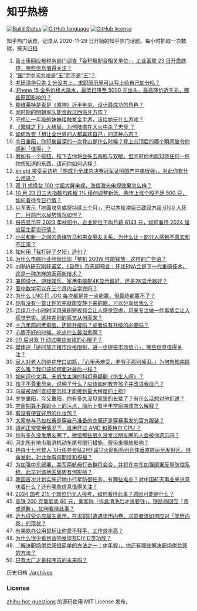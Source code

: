 # 知乎热榜
[![Build Status](https://github.com/ToWeLong/zhihu-hot-questions/workflows/CI/badge.svg)](https://github.com/ToWeLong/zhihu-hot-questions/actions)
[![GitHub language](https://img.shields.io/badge/language-golang-orange.svg)](https://golang.org/)
[![GitHub license](https://img.shields.io/github/license/ToWeLong/zhihu-hot-questions)](https://github.com/ToWeLong/zhihu-hot-questions/blob/main/LICENSE)

知乎热门话题，记录从 2020-11-29 日开始的知乎热门话题。每小时抓取一次数据，按天[归档](./archives)

<!-- BEGIN -->

1. [富士康回应被税务部门调查「会积极配合相关单位」，工业富联 23 日开盘跌停，哪些信息值得关注？](https://www.zhihu.com/question/627370535)
1. [“国”字中间为啥是“玉”而不是“王”？](https://www.zhihu.com/question/40026827)
1. [考研清华只差 2 分没考上，求职简历里可以写上给自己加分吗？](https://www.zhihu.com/question/622554075)
1. [iPhone 15 全系价格大跳水，最低已降至 5000 元出头，最高降价近千元，哪些原因影响的？](https://www.zhihu.com/question/627395548)
1. [那维莱特是否是《原神》近半年来，设计最成功的角色？](https://www.zhihu.com/question/626913569)
1. [同时期的明朝军队能否敌过西班牙方阵？](https://www.zhihu.com/question/576950146)
1. [不想让一年级的妹妹接触氪金手游，该给她玩什么游戏？](https://www.zhihu.com/question/627156831)
1. [《繁城之下》大结局，为何陆直在大火中杀了忠爷 ？](https://www.zhihu.com/question/627304021)
1. [如何改变「想让全世界的人都喜欢自己」的这种心态？](https://www.zhihu.com/question/626048331)
1. [今日重阳，你印象最深的一次登山是什么时候？登上山顶后的哪个瞬间曾令你感到「值得」？](https://www.zhihu.com/question/627032563)
1. [假如有一个按钮，按下去你将会失去四肢与双眼，但同时你也能知晓任何一件你想知道的东西，请问你如何选择？](https://www.zhihu.com/question/431238107)
1. [knight 接受采访称「想成为全球总决赛冠军证明国产中单很强」，对此你有什么想说？](https://www.zhihu.com/question/627393758)
1. [双 11 想换台 100 寸超大屏电视，海信激光电视效果怎么样？](https://www.zhihu.com/question/626843500)
1. [10 月 23 日三大指数均跌超 1% 续创调整新低，两市上涨个股不足 500 只，如何看待今日行情？](https://www.zhihu.com/question/627360310)
1. [以军表示「地面攻势或将持续三个月」，巴以本轮冲突已致双方超 6100 人死亡，目前巴以局势情况如何？](https://www.zhihu.com/question/627361741)
1. [报告显示在 2023 年秋招中，企业岗位平均月薪 6143 元，如何看待 2024 届应届生薪资行情？](https://www.zhihu.com/question/626330266)
1. [小兰和新一之间的青梅竹马和男女朋友关系，为什么让一部分人感到不真实和不正常？](https://www.zhihu.com/question/627292455)
1. [如何用「我打碎了夕阳」造句？](https://www.zhihu.com/question/626548014)
1. [为什么电脑行业频频出现「整机 200W 性能释放」这样的广告语？](https://www.zhihu.com/question/626467984)
1. [mRNA研究刚获诺奖，《自然》杂志即预言：环状RNA会是下一代重磅技术，这是一种怎样的医药新技术？](https://www.zhihu.com/question/626102010)
1. [兼顾设计、游戏娱乐，家用电脑配4K显示器好，还是2K显示器好？](https://www.zhihu.com/question/625622302)
1. [高中数学可以在三个月内自学完吗？](https://www.zhihu.com/question/627067390)
1. [为什么 LNG 打 JDG 每次都是差一点能赢，但最终都赢不了？](https://www.zhihu.com/question/627186833)
1. [你有没有一首让你听完就能安静下来的歌，可以分享给我么？](https://www.zhihu.com/question/626976024)
1. [连续几个小时时间用来刷短视频会让人感觉空虚，用来专注做一件事情会让人感觉充实。这种差别的感觉从何而来？](https://www.zhihu.com/question/624325115)
1. [十几年前的老电脑，还能升级吗？或者说有升级的必要吗？](https://www.zhihu.com/question/623555044)
1. [心情不好的时候，吃点什么最治愈啊？](https://www.zhihu.com/question/627165272)
1. [00 后对双 11 动过哪些省钱的心眼子？](https://www.zhihu.com/question/627015963)
1. [媒体评「适时放开楼市价格限制，进一步提振市场信心」，哪些信息值得关注？](https://www.zhihu.com/question/627363097)
1. [家人对老人的绝症守口如瓶，「心里再难受，老爷子那别掉泪。」为何告知病情这么难？我们该如何面对最后一程？](https://www.zhihu.com/question/626906895)
1. [如何评价文淇、宋威龙主演的科幻悬疑剧《仿生人间》？](https://www.zhihu.com/question/626707446)
1. [孩子不尊重母亲，说明了什么？应该如何教育孩子并改进我自己？](https://www.zhihu.com/question/626735328)
1. [乌巢被劫时袁绍要怎样才能做到最大程度的止损?](https://www.zhihu.com/question/615165417)
1. [岁岁重阳，今又重阳，你有多久没见家里的长辈了？有什么话想对他们说？](https://www.zhihu.com/question/627360540)
1. [空窗期算不算职业上的污点，简历上有半年空窗期该怎么解释？](https://www.zhihu.com/question/622554146)
1. [有没有便宜好用的化妆包？](https://www.zhihu.com/question/46937812)
1. [大家参与马拉松赛是穿自己准备的衣服还是穿赛事发的官方服装？](https://www.zhihu.com/question/626079825)
1. [请问正常使用情况下，谁用坏过 AMD 和英特尔 CPU ？](https://www.zhihu.com/question/626624688)
1. [你有多久没发朋友圈了，微信那些很久没发过朋友圈的人会被你遗忘吗？](https://www.zhihu.com/question/626976374)
1. [河北所有地市取消机动车尾号限行措施，将带来哪些影响？](https://www.zhihu.com/question/627405972)
1. [神舟十七号载人飞行任务长征2号F遥17火箭船箭组合体垂直转运至发射区，待命发射，对此你有何期待和祝福？](https://www.zhihu.com/question/626800404)
1. [为加强中东部署，美军两航母打击群将会合，并将在中东加强部署反导防控系统，此举对该地区局势有何影响？](https://www.zhihu.com/question/627398301)
1. [我国首次计划实施近地小行星防御任务，有哪些难点？对中国航天事业来说意味着什么？还有哪些信息值得关注？](https://www.zhihu.com/question/627295287)
1. [2024 国考 215 个岗位仍无人报考，如何看待此事？原因可能是什么？](https://www.zhihu.com/question/627389274)
1. [高铁 200 克葡萄卖 60 元，乘客称「拆盒清洗后才说要钱」，铁路局回应「责成道歉」，如何看待此事？](https://www.zhihu.com/question/627284973)
1. [近九成受访应届生表示，在求职时遭遇学历内卷，求职者该如何应对「学历内卷」的现状？](https://www.zhihu.com/question/626331965)
1. [有哪款办公用鼠标让你爱不释手，工作效率高？](https://www.zhihu.com/question/625619390)
1. [为什么很少看到音响发烧友DIY D类功放？](https://www.zhihu.com/question/626139690)
1. [「解决职场倦怠感很简单的方法之一：休年假」，你还有哪些解决职场倦怠感的方法？](https://www.zhihu.com/question/627142341)
1. [只有大厂才是程序员的未来吗？](https://www.zhihu.com/question/626428255)

<!-- END -->

历史归档 [./archives](./archives)


### License
[zhihu-hot-questions](https://github.com/towelong/zhihu-hot-questions) 的源码使用 MIT License 发布。